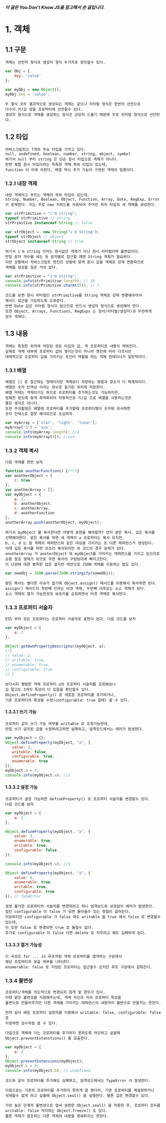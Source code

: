 ***이 글은 You Don't Know JS을 참고해서 쓴 글입니다.***
# 1. 객체
## 1.1 구문
    객체는 선언적 형식과 생성자 형식 두가지로 정의할수 있다.
```javascript
var Obj = {
    key: 'value'
};

var myObj = new Object();
myObj.key = 'value';
```
    두 혈식 모두 결과적으로 생성되는 객체는 같으나 리터럴 형식은 한번의 선언으로
    다수의 키/값 쌍을 프로퍼티에 선언할수 있다.
    생성자 형식으로 객체를 생성하는 형식은 상당히 드물기 때문에 주로 리터럴 형식으로 선언한다.

## 1.2 타입
    자바스크립트는 7개의 주요 타입을 가지고 있다.
    null, undefined, boolean, number, string, object, symbol
    여기서 null 부터 string 은 단순 원시 타입으로 객체가 아니다.
    반면 복합 원시 타입이라는 독특한 객체 하위 타입이 있는데,
    function 이 이에 속한다, 배열 역시 추가 기능이 구현된 객체의 일종이다.

### 1.2.1 내장 객체
    내장 객체라고 부르는 객체의 하위 타입이 있는데,
    String, Number, Boolean, Object, Function, Array, Date, RegExp, Error
    이 존재한다. 이는 주로 new 키워드를 사용되어 주어진 하위 타입의 새 객체를 생성한다.
```javascript
var strPrimitive = "i'm string";
typeof strPrimitive // string
strPrimitive instanceof String // false

var strObject =  new String("i'm String");
typeof strObject // object
strObject instanceof String // true
```
    여기서 i'm string 이라는 원시값은 객체가 아닌 원시 리터럴이며 불변값이다.
    만일 문자 개수를 세는 등 문자별로 접근할 때엔 String 객체가 필요하다.
    이런 상황에서 자바스크립트 엔진은 상황에 맞게 원시 값을 객체로 강제 변환하므로
    객체를 생성할 일은 거의 없다.
```javascript
var strPrimitive = "i'm stirng";
console.info(strPrimitive.length); // 10
console.info(strPrimitive.charAt(5)); // t
```
    코드를 보면 원시 리터럴인 strPrimitive를 String 객체로 강제 변환해주어서
    메서드 접근을 가능하도록 도와준다.
    반면 Date 값은 리터럴 형식이 없으므로 반드시 생성자 형식으로 생성해야 한다.
    또한 Object, Arrays, Functions, RegExps 는 형식(리터럴/생성자)과 무관하게
    모두 객체다.

## 1.3 내용
    객체는 특정한 위치에 저장된 모든 타입의 값, 즉 프로퍼티로 내용이 채워진다.
    실제로 객체 내부에 프로퍼티 값이 쌓이는것이 아니라 엔진에 따라 다르지만
    대체적으로 프로퍼티 값을 가리키는 포인터 역활을 하는 객체 컨테이너가 일반적이다.
    
### 1.3.1 배열
    배열은 [] 로 접근하는 형태이지만 객체보다 저장하는 방법과 장소가 더 체계적이다.
    배열은 숫자 인덱싱 이라는 양수로 표기된 위치에 저장한다.
    배열 자체는 객체이기도 하므로 프로퍼티를 추가하는것도 가능하지만,
    정해진 용도에 맞게 최적화되어 작동하므로 키/값 으로 배열을 사용하는것은
    좋은 생각은 아니다.
    또한 주의할점은 배열에 프로퍼티를 추가할때 프로퍼티명이 숫자와 유사하면
    숫자 인덱스로 잘못 해석되므로 조심하자
```javascript
var myArray = ['star', 'light', 'lunar'];
myArray['3'] = 'sun';
console.info(myArray.length); //4
console.info(myArray[3]); //sun
```

### 1.3.2 객체 복사
    다음 객체를 한번 보자
```javascript
function anotherFunction() {/**/}
var anotherObject = {
    c: true
};
var anotherArray = [];
var myObject = {
    a: 2,
    b: anotherObject,
    c: anotherArray,
    d: anotherFunction
};
anotherArray.push(anotherObject, myObject);
```
    여기서 myObject 를 복사한다면 어떻게 표현을 해야할까? 먼저 얕은 복사, 깊은 복사를
    선택해야한다. 얕은 복사를 하면 새 객체의 a 프로퍼티는 복사 되지만,
    b, c, d 는 원 객체의 래퍼런스와 같은 대상을 가리키는 또 다른 래퍼런스가 생성된다.
    이때 깊은 복사를 하면 모조리 복사되지만 위 코드의 경우 문제가 있다.
    anotherArray 가 anoterObject 와 myObject를 가리키는 래퍼런스를 가지고 있으므로
    순환 참조 형태가 되므로 무한 복사의 구렁텅이에 빠지고만다.
    이 난관에 대한 뾰족한 답은 없지만 대안으로 JSON 객체를 이용하는 법도 있다.
```javascript
var newObj = JSON.parse(JSON.stringify(someObj));
```
    얕은 복사는 별다른 이슈가 없기에 Object.assign() 메서드를 이용해서 복사하면 된다.
    assign() 메서드의 첫번째 인자는 타겟 객체, 두번째 이후로는 소스 객체가 된다.
    소스 객체의 열거 가능한것과 보유키를 순회하면서 타겟 객체로 복사한다.
    
### 1.3.3 프로퍼티 서술자
    ES5 부터 모든 프로퍼티는 프로퍼티 서술자로 표현이 된다. 다음 코드를 보자
```javascript
var myObject = {
    a: 2
};

Object.getOwnPropertyDescriptor(myObject, a);
//{
// value: 2,
// writable: true,
// enumerable: true,
// configurable: true
// }
```
    보다시피 평범한 객체 프로퍼티 a의 프로퍼티 서술자를 조회해보니
    값 말고도 3개지 특성이 더 있음을 확인할수 있다.
    Object.defineProperty() 로 새로운 프로퍼티를 추가하거나,
    기존 프로퍼티의 특성을 수정(configurable: true 일때) 할 수 있다.

#### 1.3.3.1 쓰기 가능
    프로퍼티 값의 쓰기 가능 여부를 writable 로 조정가능한데,
    만일 쓰기 금지된 값을 수정하려고하면 실패하고, 엄격모드에서는 에러가 발생한다.
```javascript
var myObject = {};
Object.defineProperty(myObject, "a", {
   value: 2,
   writable: false,
   configurable: true,
   enumerable: true 
});
myObject.a = 3;
console.info(myObject.a); //2
```
    
#### 1.3.3.2 설정 가능
    프로퍼티가 설정 가능하면 defineProperty() 로 프로퍼티 서술자를 변경할수 있다.
    다음 코드를 보자
```javascript
var myObject = {
    a: 2
};

Object.defineProperty(myObject, "a", {
    value: 3,
    enumerable: true,
    writable: true,
    configurable: false
});

console.info(myObject.a); //3

Object.defineProperty(myObject, "a", {
    value: 4,
    enumerable: true,
    writable: true,
    configurable: true
}); // TypeError
```
    설정 불가한 프로퍼티의 서술자를 변경하려고 하니 엄격보드와 상관없이 에러가 발생한다.
    일단 configurable 이 false 가 되면 돌아올수 있는 방법이 없어진다.
    미묘하지만 configurable 가 false 여도 writable 을 true 에서 false 로 변경할수 있는데,
    이 또한 false 로 변경되면 true 로 돌릴수 없다.
    추가로 configurable 이 false 이면 delete 로 지우려고 해도 실패하게 된다.
    
#### 1.3.3.3 열거 가능성
    이 속성은 for ... in 루프처럼 객체 프로퍼티를 열겨하는 구문에서
    해당 프로퍼티의 표출 여부를 나타낸다.
    enumerable: false 로 지정된 프로퍼티는 접근할수 있지만 루프 구문에서 감춰진다.
    
### 1.3.4 불변성
    프로퍼티/객체를 의도적으로 변경되지 않게 할 경우가 있다.
    이때 얕은 불변성을 지원해주는데, 객체 자신과 직속 프로퍼티 특성을
    불변으로 만들어주지만 다른 객체를 가리키는 레퍼런스의 내용까지 불변으로 만들지는 못한다.
    
    먼저 앞서 배운 프로퍼티 설정자를 이용해서 writable: false, configurable: false 로
    지정하면 상수처럼 쓸 수 있다.
    
    다음으로 객체에 더는 프로퍼티를 추가하지 못하도록 차단하고 싶을때
    Object.preventExtenstions() 를 호출한다.
```javascript
var myObject = {
    a: 2
};
Object.preventExtensions(myObject);
myObject.b = 3;
console.info(myObject.b); // undefined
```
    코드와 같이 프로퍼티를 추가해도 실패하고, 엄격모드에서는 TypeError 이 발생한다.
    
    다음으로는 기존의 프로퍼티를 추가하지 못하게 할 뿐더러, 기존 프로퍼티를 재설정하거나
    삭제할수 없게 하고 싶을때 Object.seal() 을 실행한다. 물론 값은 변경할수 있다.
    
    가장 높은 단계의 불변성으로 앞서 설면한 Object.seal() 을 적용한 후, 프로퍼티 모두를
    writable: false 처리하는 Object.freeze() 도 있다.
    물론 객체가 참조하는 다른 객체의 내용을 봉쇄하지는 못한다.
    